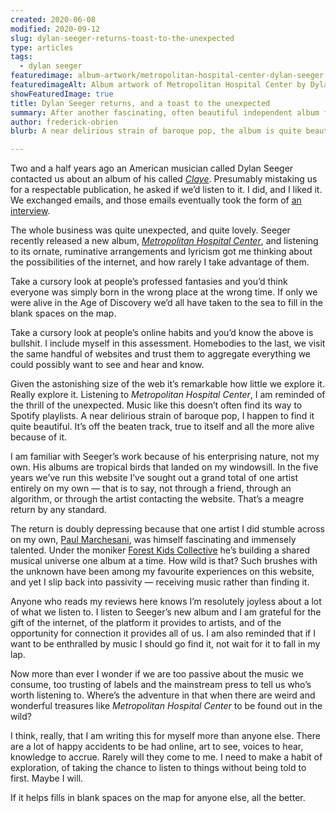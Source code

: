 ```yaml
---
created: 2020-06-08
modified: 2020-09-12
slug: dylan-seeger-returns-toast-to-the-unexpected
type: articles
tags:
  - dylan seeger
featuredimage: album-artwork/metropolitan-hospital-center-dylan-seeger.jpg
featuredimageAlt: Album artwork of Metropolitan Hospital Center by Dylan Seeger
showFeaturedImage: true
title: Dylan Seeger returns, and a toast to the unexpected
summary: After another fascinating, often beautiful independent album fell into my lap, I got to thinking about the passivity of music discovery. Most of us - me included - could stand to be more adventurous
author: frederick-obrien
blurb: A near delirious strain of baroque pop, the album is quite beautiful. It’s off the beaten track, true to itself and all the more alive because of it.

---
```


Two and a half years ago an American musician called Dylan Seeger contacted us about an album of his called [*Claye*](https://www.dylanseeger.com/claye). Presumably mistaking us for a respectable publication, he asked if we’d listen to it. I did, and I liked it. We exchanged emails, and those emails eventually took the form of [an interview](https://audioxide.com/interviews/dylan-seeger/).

The whole business was quite unexpected, and quite lovely. Seeger recently released a new album, [*Metropolitan Hospital Center*](https://www.dylanseeger.com/mhc), and listening to its ornate, ruminative arrangements and lyricism got me thinking about the possibilities of the internet, and how rarely I take advantage of them.

Take a cursory look at people’s professed fantasies and you’d think everyone was simply born in the wrong place at the wrong time. If only we were alive in the Age of Discovery we’d all have taken to the sea to fill in the blank spaces on the map.

Take a cursory look at people’s online habits and you’d know the above is bullshit. I include myself in this assessment. Homebodies to the last, we visit the same handful of websites and trust them to aggregate everything we could possibly want to see and hear and know.

Given the astonishing size of the web it’s remarkable how little we explore it. Really explore it. Listening to *Metropolitan Hospital Center*, I am reminded of the thrill of the unexpected. Music like this doesn’t often find its way to Spotify playlists. A near delirious strain of baroque pop, I happen to find it quite beautiful. It’s off the beaten track, true to itself and all the more alive because of it.

I am familiar with Seeger’s work because of his enterprising nature, not my own. His albums are tropical birds that landed on my windowsill. In the five years we’ve run this website I’ve sought out a grand total of one artist entirely on my own — that is to say, not through a friend, through an algorithm, or through the artist contacting the website. That’s a meagre return by any standard.

The return is doubly depressing because that one artist I did stumble across on my own, [Paul Marchesani](https://audioxide.com/interviews/paul-marchesani/), was himself fascinating and immensely talented. Under the moniker [Forest Kids Collective](https://www.forestkidscollective.com/) he’s building a shared musical universe one album at a time. How wild is that? Such brushes with the unknown have been among my favourite experiences on this website, and yet I slip back into passivity — receiving music rather than finding it.

Anyone who reads my reviews here knows I’m resolutely joyless about a lot of what we listen to. I listen to Seeger’s new album and I am grateful for the gift of the internet, of the platform it provides to artists, and of the opportunity for connection it provides all of us. I am also reminded that if I want to be enthralled by music I should go find it, not wait for it to fall in my lap.

Now more than ever I wonder if we are too passive about the music we consume, too trusting of labels and the mainstream press to tell us who’s worth listening to. Where’s the adventure in that when there are weird and wonderful treasures like *Metropolitan Hospital Center* to be found out in the wild?

I think, really, that I am writing this for myself more than anyone else. There are a lot of happy accidents to be had online, art to see, voices to hear, knowledge to accrue. Rarely will they come to me. I need to make a habit of exploration, of taking the chance to listen to things without being told to first. Maybe I will.

If it helps fills in blank spaces on the map for anyone else, all the better.